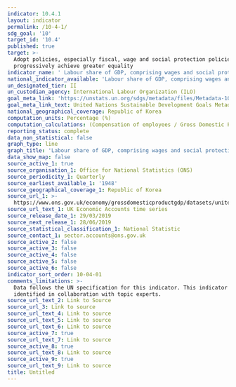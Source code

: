 ```yaml
---
indicator: 10.4.1
layout: indicator
permalink: /10-4-1/
sdg_goal: '10'
target_id: '10.4'
published: true
target: >-
  Adopt policies, especially fiscal, wage and social protection policies, and
  progressively achieve greater equality
indicator_name: ' Labour share of GDP, comprising wages and social protection transfers'
national_indicator_available: 'Labour share of GDP, comprising wages and social protection transfers'
un_designated_tier: II
un_custodian_agency: International Labour Organization (ILO)
goal_meta_link: 'https://unstats.un.org/sdgs/metadata/files/Metadata-10-04-01.pdf'
goal_meta_link_text: United Nations Sustainable Development Goals Metadata (PDF 190 KB)
national_geographical_coverage: Republic of Korea
computation_units: Percentage (%)
computation_calculations: (Compensation of employees / Gross Domestic Product at market prices) * 100
reporting_status: complete
data_non_statistical: false
graph_type: line
graph_title: 'Labour share of GDP, comprising wages and social protection transfers'
data_show_map: false
source_active_1: true
source_organisation_1: Office for National Statistics (ONS)
source_periodicity_1: Quarterly
source_earliest_available_1: '1948'
source_geographical_coverage_1: Republic of Korea
source_url_1: >-
  https://www.ons.gov.uk/economy/grossdomesticproductgdp/datasets/unitedkingdomeconomicaccounts
source_url_text_1: UK Economic Accounts time series
source_release_date_1: 29/03/2019
source_next_release_1: 28/06/2019
source_statistical_classification_1: National Statistic
source_contact_1: sector.accounts@ons.gov.uk
source_active_2: false
source_active_3: false
source_active_4: false
source_active_5: false
source_active_6: false
indicator_sort_order: 10-04-01
comments_limitations: >-
  Data follows the UN specification for this indicator. This indicator has been
  identified in collaboration with topic experts.
source_url_text_2: Link to Source
source_url_3: Link to source
source_url_text_4: Link to source
source_url_text_5: Link to source
source_url_text_6: Link to source
source_active_7: true
source_url_text_7: Link to source
source_active_8: true
source_url_text_8: Link to source
source_active_9: true
source_url_text_9: Link to source
title: Untitled
---
```

